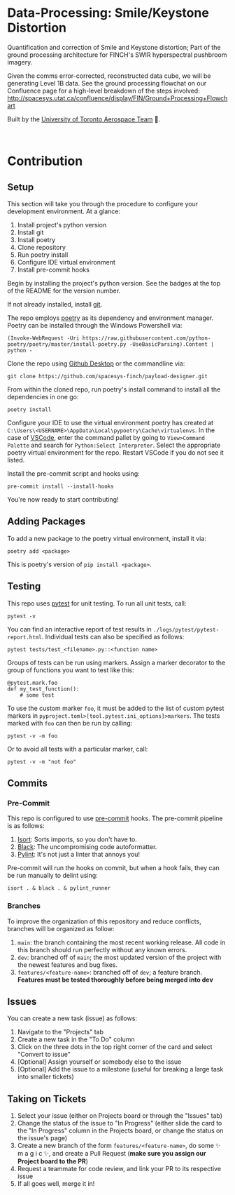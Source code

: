 # Data-Processing: Smile/Keystone Distortion

Quantification and correction of Smile and Keystone distortion; 
Part of the ground processing architecture for FINCH's SWIR hyperspectral pushbroom imagery.

Given the comms error-corrected, reconstructed data cube, we will be generating Level 1B data. See the ground processing flowchat on our Confluence page for a high-level breakdown of the steps involved: http://spacesys.utat.ca/confluence/display/FIN/Ground+Processing+Flowchart

Built by the [University of Toronto Aerospace Team](https://www.utat.ca/space-systems) :milky_way:.

&nbsp;

# Contribution
## Setup
This section will take you through the procedure to configure your development environment. At a glance:
1. Install project's python version
1. Install git
1. Install poetry
1. Clone repository
1. Run poetry install
1. Configure IDE virtual environment
1. Install pre-commit hooks

Begin by installing the project's python version. See the badges at the top of the README for the version number.

If not already installed, install [git](https://git-scm.com/).

The repo employs [poetry](https://python-poetry.org/) as its dependency and environment manager. Poetry can be installed through the Windows Powershell via:
```
(Invoke-WebRequest -Uri https://raw.githubusercontent.com/python-poetry/poetry/master/install-poetry.py -UseBasicParsing).Content | python -
```

Clone the repo using [Github Desktop](https://desktop.github.com/) or the commandline via:

```
git clone https://github.com/spacesys-finch/payload-designer.git
```

From within the cloned repo, run poetry's install command to install all the dependencies in one go:
```
poetry install
```

Configure your IDE to use the virtual environment poetry has created at `C:\Users\<USERNAME>\AppData\Local\pypoetry\Cache\virtualenvs`. In the case of [VSCode](https://code.visualstudio.com/), enter the command pallet by going to `View>Command Palette` and search for `Python:Select Interpreter`. Select the appropriate poetry virtual environment for the repo. Restart VSCode if you do not see it listed.

Install the pre-commit script and hooks using:
```
pre-commit install --install-hooks
```

You're now ready to start contributing!

## Adding Packages
To add a new package to the poetry virtual environment, install it via:
```
poetry add <package>
```
This is poetry's version of `pip install <package>`.

## Testing
This repo uses [pytest](https://docs.pytest.org/en/6.2.x/) for unit testing. To run all unit tests, call:

```
pytest -v
```

You can find an interactive report of test results in `./logs/pytest/pytest-report.html`. Individual tests can also be specified as follows:
```
pytest tests/test_<filename>.py::<function name>
```

Groups of tests can be run using markers. Assign a marker decorator to the group of functions you want to test like this:

```
@pytest.mark.foo
def my_test_function():
    # some test
```

To use the custom marker `foo`, it must be added to the list of custom pytest markers in `pyproject.toml>[tool.pytest.ini_options]>markers`. The tests marked with `foo` can then be run by calling:
```
pytest -v -m foo
```

Or to avoid all tests with a particular marker, call:
```
pytest -v -m "not foo"
```


## Commits
### Pre-Commit
This repo is configured to use [pre-commit](https://pre-commit.com/) hooks. The pre-commit pipeline is as follows:

1. [Isort](https://pycqa.github.io/isort/): Sorts imports, so you don't have to.
1. [Black](https://black.readthedocs.io/en/stable/): The uncompromising code autoformatter.
1. [Pylint](https://github.com/pycqa/pylint): It's not just a linter that annoys you!

Pre-commit will run the hooks on commit, but when a hook fails, they can be run manually to delint using:

```
isort . & black . & pylint_runner
```

### Branches
To improve the organization of this repository and reduce conflicts, branches will be organized as follow:
1. `main`: the branch containing the most recent working release. All code in this branch should run perfectly without any known errors.
1. `dev`: branched off of `main`; the most updated version of the project with the newest features and bug fixes.
1. `features/<feature-name>`: branched off of `dev`; a feature branch. **Features must be tested thoroughly before being merged into dev**

## Issues
You can create a new task (issue) as follows:
1. Navigate to the "Projects" tab
1. Create a new task in the "To Do" column
1. Click on the three dots in the top right corner of the card and select "Convert to issue"
1. \[Optional\] Assign yourself or somebody else to the issue
1. \[Optional\] Add the issue to a milestone (useful for breaking a large task into smaller tickets)

## Taking on Tickets
1. Select your issue (either on Projects board or through the "Issues" tab)
1. Change the status of the issue to "In Progress" (either slide the card to the "In Progress" column in the Projects board, or change the status on the issue's page)
1. Create a new branch of the form `features/<feature-name>`, do some ✨ m a g i c ✨, and create a Pull Request (**make sure you assign our Project board to the PR**)
1. Request a teammate for code review, and link your PR to its respective issue
1. If all goes well, merge it in!
